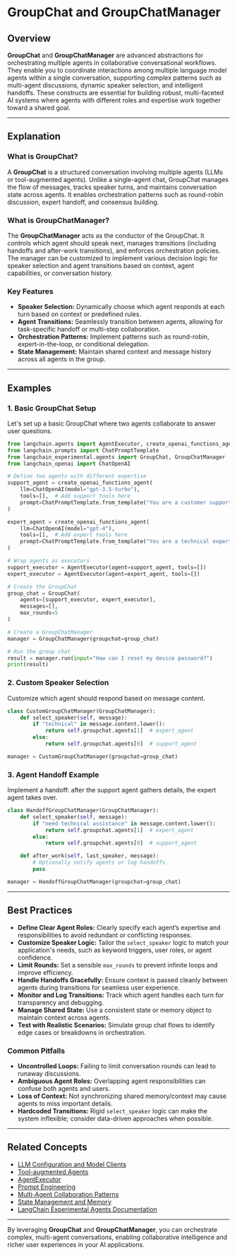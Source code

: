 # GroupChat and GroupChatManager

## Overview

**GroupChat** and **GroupChatManager** are advanced abstractions for orchestrating multiple agents in collaborative conversational workflows. They enable you to coordinate interactions among multiple language model agents within a single conversation, supporting complex patterns such as multi-agent discussions, dynamic speaker selection, and intelligent handoffs. These constructs are essential for building robust, multi-faceted AI systems where agents with different roles and expertise work together toward a shared goal.

---

## Explanation

### What is GroupChat?

A **GroupChat** is a structured conversation involving multiple agents (LLMs or tool-augmented agents). Unlike a single-agent chat, GroupChat manages the flow of messages, tracks speaker turns, and maintains conversation state across agents. It enables orchestration patterns such as round-robin discussion, expert handoff, and consensus building.

### What is GroupChatManager?

The **GroupChatManager** acts as the conductor of the GroupChat. It controls which agent should speak next, manages transitions (including handoffs and after-work transitions), and enforces orchestration policies. The manager can be customized to implement various decision logic for speaker selection and agent transitions based on context, agent capabilities, or conversation history.

### Key Features

- **Speaker Selection:** Dynamically choose which agent responds at each turn based on context or predefined rules.
- **Agent Transitions:** Seamlessly transition between agents, allowing for task-specific handoff or multi-step collaboration.
- **Orchestration Patterns:** Implement patterns such as round-robin, expert-in-the-loop, or conditional delegation.
- **State Management:** Maintain shared context and message history across all agents in the group.

---

## Examples

### 1. Basic GroupChat Setup

Let's set up a basic GroupChat where two agents collaborate to answer user questions.

```python
from langchain.agents import AgentExecutor, create_openai_functions_agent
from langchain.prompts import ChatPromptTemplate
from langchain_experimental.agents import GroupChat, GroupChatManager
from langchain_openai import ChatOpenAI

# Define two agents with different expertise
support_agent = create_openai_functions_agent(
    llm=ChatOpenAI(model="gpt-3.5-turbo"),
    tools=[],  # Add support tools here
    prompt=ChatPromptTemplate.from_template("You are a customer support agent.")
)

expert_agent = create_openai_functions_agent(
    llm=ChatOpenAI(model="gpt-4"),
    tools=[],  # Add expert tools here
    prompt=ChatPromptTemplate.from_template("You are a technical expert.")
)

# Wrap agents as executors
support_executor = AgentExecutor(agent=support_agent, tools=[])
expert_executor = AgentExecutor(agent=expert_agent, tools=[])

# Create the GroupChat
group_chat = GroupChat(
    agents=[support_executor, expert_executor],
    messages=[],
    max_rounds=5
)

# Create a GroupChatManager
manager = GroupChatManager(groupchat=group_chat)

# Run the group chat
result = manager.run(input="How can I reset my device password?")
print(result)
```

### 2. Custom Speaker Selection

Customize which agent should respond based on message content.

```python
class CustomGroupChatManager(GroupChatManager):
    def select_speaker(self, message):
        if "technical" in message.content.lower():
            return self.groupchat.agents[1]  # expert_agent
        else:
            return self.groupchat.agents[0]  # support_agent

manager = CustomGroupChatManager(groupchat=group_chat)
```

### 3. Agent Handoff Example

Implement a handoff: after the support agent gathers details, the expert agent takes over.

```python
class HandoffGroupChatManager(GroupChatManager):
    def select_speaker(self, message):
        if "need technical assistance" in message.content.lower():
            return self.groupchat.agents[1]  # expert_agent
        else:
            return self.groupchat.agents[0]  # support_agent

    def after_work(self, last_speaker, message):
        # Optionally notify agents or log handoffs
        pass

manager = HandoffGroupChatManager(groupchat=group_chat)
```

---

## Best Practices

- **Define Clear Agent Roles:** Clearly specify each agent’s expertise and responsibilities to avoid redundant or conflicting responses.
- **Customize Speaker Logic:** Tailor the `select_speaker` logic to match your application's needs, such as keyword triggers, user roles, or agent confidence.
- **Limit Rounds:** Set a sensible `max_rounds` to prevent infinite loops and improve efficiency.
- **Handle Handoffs Gracefully:** Ensure context is passed cleanly between agents during transitions for seamless user experience.
- **Monitor and Log Transitions:** Track which agent handles each turn for transparency and debugging.
- **Manage Shared State:** Use a consistent state or memory object to maintain context across agents.
- **Test with Realistic Scenarios:** Simulate group chat flows to identify edge cases or breakdowns in orchestration.

### Common Pitfalls

- **Uncontrolled Loops:** Failing to limit conversation rounds can lead to runaway discussions.
- **Ambiguous Agent Roles:** Overlapping agent responsibilities can confuse both agents and users.
- **Loss of Context:** Not synchronizing shared memory/context may cause agents to miss important details.
- **Hardcoded Transitions:** Rigid `select_speaker` logic can make the system inflexible; consider data-driven approaches when possible.

---

## Related Concepts

- [LLM Configuration and Model Clients](./llm-configuration.md)
- [Tool-augmented Agents](./tool-augmented-agents.md)
- [AgentExecutor](./agent-executor.md)
- [Prompt Engineering](./prompt-engineering.md)
- [Multi-Agent Collaboration Patterns](https://python.langchain.com/docs/agents/multi_agent)
- [State Management and Memory](./state-management.md)
- [LangChain Experimental Agents Documentation](https://python.langchain.com/docs/experimental/groupchat/)

---

By leveraging **GroupChat** and **GroupChatManager**, you can orchestrate complex, multi-agent conversations, enabling collaborative intelligence and richer user experiences in your AI applications.